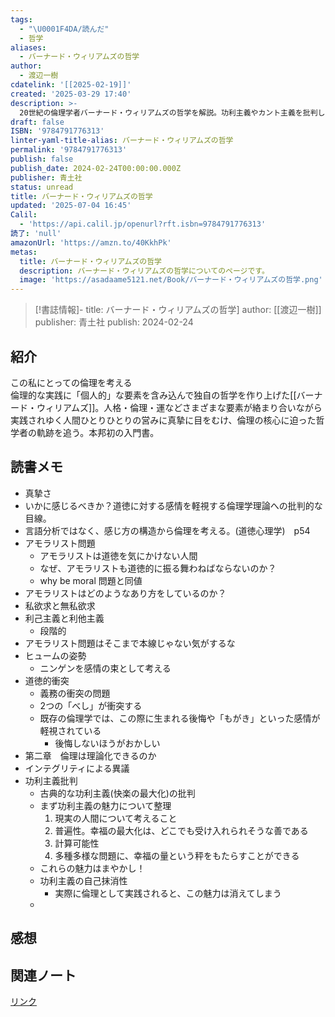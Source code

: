 ```yaml
---
tags:
  - "\U0001F4DA/読んだ"
  - 哲学
aliases:
  - バーナード・ウィリアムズの哲学
author:
  - 渡辺一樹
cdatelink: '[[2025-02-19]]'
created: '2025-03-29 17:40'
description: >-
  20世紀の倫理学者バーナード・ウィリアムズの哲学を解説。功利主義やカント主義を批判し、個人の主観的な感情や経験を重視する独自の倫理学の全体像を明らかにする。本邦初の本格的な入門書。
draft: false
ISBN: '9784791776313'
linter-yaml-title-alias: バーナード・ウィリアムズの哲学
permalink: '9784791776313'
publish: false
publish_date: 2024-02-24T00:00:00.000Z
publisher: 青土社
status: unread
title: バーナード・ウィリアムズの哲学
updated: '2025-07-04 16:45'
Calil:
  - 'https://api.calil.jp/openurl?rft.isbn=9784791776313'
読了: 'null'
amazonUrl: 'https://amzn.to/40KkhPk'
metas:
  title: バーナード・ウィリアムズの哲学
  description: バーナード・ウィリアムズの哲学についてのページです。
  image: 'https://asadaame5121.net/Book/バーナード・ウィリアムズの哲学.png'
---
```

>[!書誌情報]-
>title: バーナード・ウィリアムズの哲学]
>author: [[渡辺一樹]]
>publisher: 青土社
>publish: 2024-02-24

## 紹介

この私にとっての倫理を考える  
倫理的な実践に「個人的」な要素を含み込んで独自の哲学を作り上げた[[バーナード・ウィリアムズ]]。人格・倫理・運などさまざまな要素が絡まり合いながら実践されゆく人間ひとりひとりの営みに真摯に目をむけ、倫理の核心に迫った哲学者の軌跡を追う。本邦初の入門書。
## 読書メモ
- 真摯さ
- いかに感じるべきか？道徳に対する感情を軽視する倫理学理論への批判的な目線。
- 言語分析ではなく、感じ方の構造から倫理を考える。(道徳心理学)　p54
- アモラリスト問題
	- アモラリストは道徳を気にかけない人間
	- なぜ、アモラリストも道徳的に振る舞わねばならないのか？
	- why be moral 問題と同値
- アモラリストはどのようなあり方をしているのか？
- 私欲求と無私欲求
- 利己主義と利他主義
	- 段階的
- アモラリスト問題はそこまで本線じゃない気がするな
- ヒュームの姿勢
	- ニンゲンを感情の束として考える
- 道徳的衝突
	- 義務の衝突の問題
	- 2つの「べし」が衝突する
	- 既存の倫理学では、この際に生まれる後悔や「もがき」といった感情が軽視されている
		- 後悔しないほうがおかしい
- 第二章　倫理は理論化できるのか
- インテグリティによる異議
- 功利主義批判
	- 古典的な功利主義(快楽の最大化)の批判
	- まず功利主義の魅力について整理
		1. 現実の人間について考えること
		2. 普遍性。幸福の最大化は、どこでも受け入れられそうな善である
		3. 計算可能性
		4. 多種多様な問題に、幸福の量という秤をもたらすことができる
	- これらの魅力はまやかし！
	- 功利主義の自己抹消性
		- 実際に倫理として実践されると、この魅力は消えてしまう
	- 
## 感想
## 関連ノート

<a href="https://asadaame5121.net/9784791776313" class="u-url">リンク</a>
